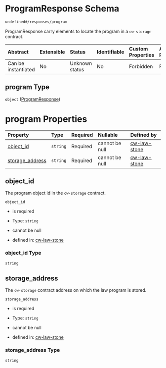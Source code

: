 # ProgramResponse Schema

```txt
undefined#/responses/program
```

ProgramResponse carry elements to locate the program in a `cw-storage` contract.

| Abstract            | Extensible | Status         | Identifiable | Custom Properties | Additional Properties | Access Restrictions | Defined In                                                             |
| :------------------ | :--------- | :------------- | :----------- | :---------------- | :-------------------- | :------------------ | :--------------------------------------------------------------------- |
| Can be instantiated | No         | Unknown status | No           | Forbidden         | Forbidden             | none                | [cw-law-stone.json\*](schema/cw-law-stone.json "open original schema") |

## program Type

`object` ([ProgramResponse](cw-law-stone-responses-programresponse.md))

# program Properties

| Property                             | Type     | Required | Nullable       | Defined by                                                                                                                                     |
| :----------------------------------- | :------- | :------- | :------------- | :--------------------------------------------------------------------------------------------------------------------------------------------- |
| [object\_id](#object_id)             | `string` | Required | cannot be null | [cw-law-stone](cw-law-stone-responses-programresponse-properties-object_id.md "undefined#/responses/program/properties/object_id")             |
| [storage\_address](#storage_address) | `string` | Required | cannot be null | [cw-law-stone](cw-law-stone-responses-programresponse-properties-storage_address.md "undefined#/responses/program/properties/storage_address") |

## object\_id

The program object id in the `cw-storage` contract.

`object_id`

*   is required

*   Type: `string`

*   cannot be null

*   defined in: [cw-law-stone](cw-law-stone-responses-programresponse-properties-object_id.md "undefined#/responses/program/properties/object_id")

### object\_id Type

`string`

## storage\_address

The `cw-storage` contract address on which the law program is stored.

`storage_address`

*   is required

*   Type: `string`

*   cannot be null

*   defined in: [cw-law-stone](cw-law-stone-responses-programresponse-properties-storage_address.md "undefined#/responses/program/properties/storage_address")

### storage\_address Type

`string`
